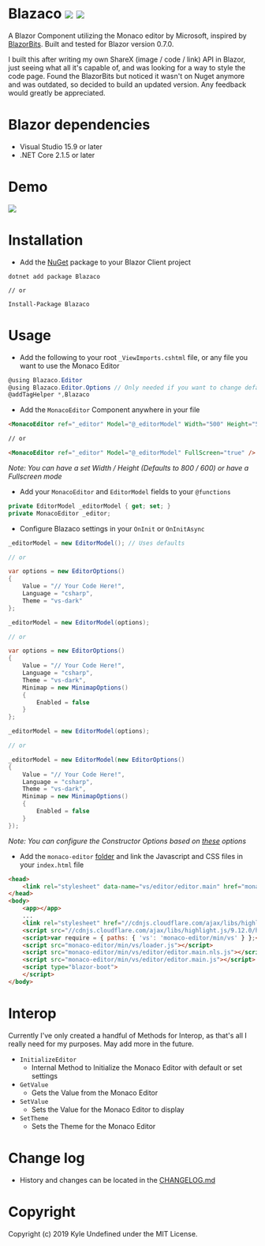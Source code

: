 # Blazaco <a href="https://kyleundefined.visualstudio.com/Blazaco/_build"><img src="https://kyleundefined.visualstudio.com/Blazaco/_apis/build/status/Blazaco-CI"/></a> <a href="https://www.nuget.org/packages/Blazaco/"><img src="https://buildstats.info/nuget/Blazaco" /></a>
A Blazor Component utilizing the Monaco editor by Microsoft, inspired by [BlazorBits](https://github.com/BlazorBits/BlazorBits). Built and tested for Blazor version 0.7.0.

I built this after writing my own ShareX (image / code / link) API in Blazor, just seeing what all it's capable of, and was looking for a way to style the code page. Found the BlazorBits but noticed it wasn't on Nuget anymore and was outdated, so decided to build an updated version. Any feedback would greatly be appreciated.

# Blazor dependencies
* Visual Studio 15.9 or later
* .NET Core 2.1.5 or later

# Demo
<a href="https://kyle-undefined.github.io/Blazaco/"><img src="https://forthebadge.com/images/badges/check-it-out.svg" /></a>

# Installation
  * Add the [NuGet](https://www.nuget.org/packages/Blazaco/) package to your Blazor Client project
```
dotnet add package Blazaco

// or

Install-Package Blazaco
```

# Usage
* Add the following to your root `_ViewImports.cshtml` file, or any file you want to use the Monaco Editor
```csharp
@using Blazaco.Editor
@using Blazaco.Editor.Options // Only needed if you want to change defaults
@addTagHelper *,Blazaco
```

* Add the `MonacoEditor` Component anywhere in your file
```html
<MonacoEditor ref="_editor" Model="@_editorModel" Width="500" Height="500" />

// or

<MonacoEditor ref="_editor" Model="@_editorModel" FullScreen="true" />
```
_Note: You can have a set Width / Height (Defaults to 800 / 600) or have a Fullscreen mode_

* Add your `MonacoEditor` and `EditorModel` fields to your `@functions`
```csharp
private EditorModel _editorModel { get; set; }
private MonacoEditor _editor;
```

* Configure Blazaco settings in your `OnInit` or `OnInitAsync`
```csharp
_editorModel = new EditorModel(); // Uses defaults

// or

var options = new EditorOptions()
{
    Value = "// Your Code Here!",
    Language = "csharp",
    Theme = "vs-dark"
};

_editorModel = new EditorModel(options);

// or

var options = new EditorOptions()
{
	Value = "// Your Code Here!",
	Language = "csharp",
	Theme = "vs-dark",
	Minimap = new MinimapOptions()
	{
		Enabled = false
	}
};

_editorModel = new EditorModel(options);

// or

_editorModel = new EditorModel(new EditorOptions()
{
	Value = "// Your Code Here!",
	Language = "csharp",
	Theme = "vs-dark",
	Minimap = new MinimapOptions()
	{
		Enabled = false
	}
});
```
_Note: You can configure the Constructor Options based on [these](https://microsoft.github.io/monaco-editor/api/interfaces/monaco.editor.ieditorconstructionoptions.html) options_

* Add the `monaco-editor` [folder](https://github.com/Kyle-Undefined/Blazaco/tree/master/test/BlazacoTestApp/wwwroot/monaco-editor) and link the Javascript and CSS files in your `index.html` file
```html
<head>
    <link rel="stylesheet" data-name="vs/editor/editor.main" href="monaco-editor/min/vs/editor/editor.main.css">
</head>
<body>
    <app></app>
    ...
    <link rel="stylesheet" href="//cdnjs.cloudflare.com/ajax/libs/highlight.js/9.12.0/styles/default.min.css">
    <script src="//cdnjs.cloudflare.com/ajax/libs/highlight.js/9.12.0/highlight.min.js"></script>
    <script>var require = { paths: { 'vs': 'monaco-editor/min/vs' } };</script>
    <script src="monaco-editor/min/vs/loader.js"></script>
    <script src="monaco-editor/min/vs/editor/editor.main.nls.js"></script>
    <script src="monaco-editor/min/vs/editor/editor.main.js"></script>
    <script type="blazor-boot">
    </script>
</body>
```

# Interop
Currently I've only created a handful of Methods for Interop, as that's all I really need for my purposes. May add more in the future.

* `InitializeEditor`
  * Internal Method to Initialize the Monaco Editor with default or set settings
* `GetValue`
  * Gets the Value from the Monaco Editor
* `SetValue`
  * Sets the Value for the Monaco Editor to display
* `SetTheme`
  * Sets the Theme for the Monaco Editor

# Change log
  * History and changes can be located in the [CHANGELOG.md](https://github.com/Kyle-Undefined/Blazaco/blob/master/CHANGELOG.md)

# Copyright
Copyright (c) 2019 Kyle Undefined under the MIT License.
